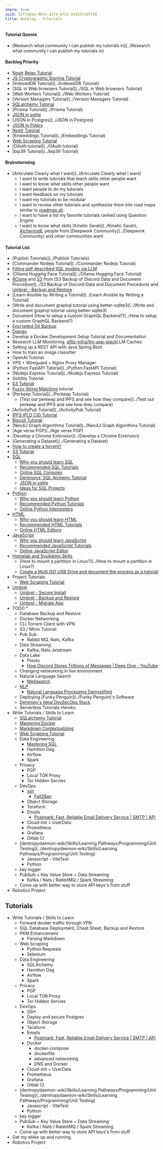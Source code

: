 ```yaml
---
share: true
uuid: 31f7e81a-967e-41f4-872e-91d1571df726
title: Backlog - Tutorials
---
```

#### Tutorial Quests

* [Research what community I can publish my tutorials in](../Research what community I can publish my tutorials in)

#### Backlog Priority

* [Nostr Relay Tutorial](../c7866777-9a38-45b0-9cb6-2bf757879e17)
* [JS Cryptographic Signing Tutorial](../be82e67e-13f4-4c86-b3ec-b32852c54e2b)
* [IndexedDB Tutorial](../IndexedDB Tutorial)
* [SQL in Web browsers Tutorial](../SQL in Web browsers Tutorial)
* [Web Workers Tutorial](../Web Workers Tutorial)
* [Version Managers Tutorial](../Version Managers Tutorial)
* [SQLalchemy Tutorial](../461522d5-6637-4b9a-8234-d350950a478e)
* [Prisma Tutorial](../Prisma Tutorial)
* [JSON in sqlite](../b1112011-a44d-4764-bff7-21b74dc2e57c)
* [JSON in Postgres](../JSON in Postgres)
* [JSON in Polars](../9f9210d3-a902-4505-a9aa-677f17a80939)
* [Nostr Tutorial](../d0d2eb3c-a491-462a-ba23-bcc03246f837)
* [Embeddings Tutorial](../Embeddings Tutorial)
* [Web Scraping Tutorial](../bf73b80d-db97-45e8-8959-610735a5d18a)
* [OAuth tutorial](../OAuth tutorial)
* [bip39 Tutorial](../bip39 Tutorial)
#### Brainstorming

* [Articulate Clearly what I want](../Articulate Clearly what I want)
	* I want to write tutorials that teach skills other people want
	* I want to know what skills other people want
	* I want people to do my tutorials
	* I want feedback on my tutorials
	* I want my tutorials to be modular
	* I want to review other tutorials and synthesize them into road maps similar to [roadmap.sh](../4eaccaa6-ed98-4372-bbb5-ff118ff30425)
	* I want to have a list my favorite tutorials ranked using Question Engine
	* I want to know what skills [Kinetic Sarah](../Kinetic Sarah), [Alchemist6](../Alchemist6), people from [Deepwork Community](../Deepwork Community) and other communities want


#### Tutorial List

* [Publish Tutorials](../Publish Tutorials)
* [Commander Nodejs Tutorial](../Commander Nodejs Tutorial)
* [Filling self described SQL models via LLM](../e4fc5bd8-2c30-4f24-81e7-53fd8c6ef977)
* [Ollama Hugging Face Tutorial](../Ollama Hugging Face Tutorial)
* [RClone](../253c9f0b-fdaf-41e4-ae0b-584e2bc15cee) and [S3](../cc64a399-1cbe-44ee-ab4a-f36343a593ff) from [S3 Backup of Discord Data and Document Procedure](../S3 Backup of Discord Data and Document Procedure) and [Umbrel - Backup and Restore](../92aa8e61-712a-414d-95c1-7b9ff98c2f98)
* [Learn Ansible by Writing a Tutorial](../Learn Ansible by Writing a Tutorial)
* [Write and document graphql tutorial using better-sqlite3](../Write and document graphql tutorial using better-sqlite3)
* Document [How to setup a custom GraphQL Backend?](../How to setup a custom GraphQL Backend?)
* [Encrypted Git Backup](../80fd8a43-b643-4eb9-9b8c-b9bc6d4a2d03)
* [Django](../03e5fa8e-39f5-481b-a040-178350596d13)
* Develop a Docker Development Setup Tutorial and Documentation
* Research LLM Monitoring, [a16z-infra/llm-app-stack](https://github.com/a16z-infra/llm-app-stack?tab=readme-ov-file#logging--monitoring--eval)LLM Caches
* Setting up a REST API with Java Spring Boot
* How to train an image classifier
* OpenAI Tutorial
* VPS + Wireguard + Nginx Proxy Manager
* [Python FastAPI Tutorial](../Python FastAPI Tutorial)
* [Nodejs Express Tutorial](../Nodejs Express Tutorial)
* Solidity Tutorial
* [S3 Tutorial](../6fc73bc3-fa08-484f-a817-f512cc89dcdb)
* [Fuzzy String Matching](../cd1f4a9e-f691-42d5-94bc-9445baaa4a6f) tutorial
* [Perkeep Tutorial](../Perkeep Tutorial)
	* [Test out perkeep and IPFS and see how they compare](../Test out perkeep and IPFS and see how they compare)
* [ActivityPub Tutorial](../ActivityPub Tutorial)
* [IPFS IPLD CID Tutorial](../100d6889-e83d-4967-bec2-7e9424d8cd24)
* [Biscuit Tutorial](../c36199f2-04fd-4a39-a6ea-4ffcdb0465c0)
* [Neo4J Graph Algorithms Tutorial](../Neo4J Graph Algorithms Tutorial)
* [Age verse PGP](../Age verse PGP)
* [Develop a Chrome Extension](../Develop a Chrome Extension)
* [Generating a Dataset](../Generating a Dataset)
* [How to create a torrent?](../15aafc61-7d72-46cb-81ee-9981e1417531)
* [S3 Tutorial](../6fc73bc3-fa08-484f-a817-f512cc89dcdb)
* [SQL](../9bf437f1-b997-4df7-9cb5-d1dcb65fb892)
	* [Why you should learn SQL](../d0531e52-f4bb-4dd1-ac6f-6d188a4d3be6)
	* [Recommended SQL Tutorials](../812dc6f0-a6db-4fd6-9bd2-707d8a0483f5)
	* [Online SQL Consoles](../72122562-a2c3-4a1f-913b-ce02ab0c276b)
	* [Dentropys' SQL Alchemy Tutorial](../34aa710f-0d0e-4098-88aa-e0b554a2298e)
	* [JSON in sqlite](../b1112011-a44d-4764-bff7-21b74dc2e57c)
	* [Ideas for SQL Projects](../bc09af66-30fa-481e-ba9b-b5cb7ac469d8)
* [Python](../80428ac9-197a-4c70-9230-119cf9079782)
	* [Why you should learn Python](../74ed05f7-5fb9-4faa-b6b9-fd8dfe24907e)
	* [Recommended Python Tutorials](../50fb7356-1b5d-4c8a-81c9-a0adcd9c5b2d)
	* [Online Python Interpreters](../fd372b7b-3dd1-4760-b25c-87c84dd91c5a)
* [HTML](../272babbb-b019-4290-941a-01ae25d07fe1)
	* [Why you should learn HTML](../7e8c26c2-22d4-4d7c-9bdf-5f38b7815f85)
	* [Recommended HTML Tutorials](../8b4e3a9a-b83c-49c9-96f6-c39682365471)
	* [Online HTML Editors](../1b1b313e-4530-432c-9aff-bbfce704e774)
* [JavaScript](../e4f5fb54-c63f-4567-851b-e61a4a58037d)
	* [Why you should learn JavaScript](../55c52cc9-ff22-4a73-afbc-4a2b953537a7)
	* [Recommended JavaScript Tutorials](../e333e392-4ae0-4419-b401-6d09929f38f9)
	* [Online JavaScript Editor](../6d792e32-10bb-46f5-b214-fe7dedacfbb4)
* [Homelab and SysAdmin Skills](../29d7fc31-bf16-4efb-90b2-58dae5c546e3)
	* [How to mount a partition in Linux?](../How to mount a partition in Linux?)
	* [Create a Multi ISO USB Drive and document the process as a tutorial](../69a15b0e-608e-4f59-ba71-a4b159ca12a0)
* Project Tutorials
	* [Web Scraping Tutorial](../bf73b80d-db97-45e8-8959-610735a5d18a)
* [Umbrel](../60722662-eccc-443d-af35-af0ee02d1c9c)
	* [Umbrel - Secure Install](../c14c9c80-6039-4bf8-bb72-0afbaceb08ea)
	* [Umbrel - Backup and Restore](../92aa8e61-712a-414d-95c1-7b9ff98c2f98)
	* [Umbrel - Migrate App](../06913657-30a0-4e59-98b1-42371710dafb)
* TODO
	* 
	* Database Backup and Restore
	* Docker Networking
	* CLI Torrent Client with VPN
	* S3 / Minio Tutorial
	* Pub Sub
		* Rabbit MQ, Nats, Kafka
	* Data Streaming
		* Kafka, Nats Jetstream
	* Data Lake
		* Presto
		* [How Discord Stores Trillions of Messages | Deep Dive - YouTube](https://www.youtube.com/watch?v=xynXjChKkJc)
	* Changing networking in live environment
	* Natural Language Search
		* [Meilisearch](../91735b8b-9efc-4e78-97ab-254ee418a01e)
	* [NLP](../5cd22bfe-14f1-4724-9560-95a24b8cb849)
		* [Natural Language Processing Demystified](https://www.nlpdemystified.org/)
	* Deploying [Funky Penguin](../Funky Penguin)'s Software
	* [Dentropy's Ideal DevSecOps Stack](../406a13ea-5f64-440a-b454-6b43afe9e0d5)
	* Serverless Tutorials Heroku
* Write Tutorials / Skills to Learn
	* [SQLalchemy Tutorial](../461522d5-6637-4b9a-8234-d350950a478e)
	* [Mastering Docker](../a00212a5-a743-4dfe-a796-eb8c0bb65233)
	* [Markdown Contextualizing](../2f0c38e1-054c-42a8-bd2c-0cb1733af116)
	* [Web Scraping Tutorial](../bf73b80d-db97-45e8-8959-610735a5d18a)
	* Data Engineering
		* [Mastering SQL](../fa961bbf-f992-45c2-99d4-8ff4d5a1d4a1)
		* Hamilton Dag
		* Airflow
		* Spark
	* Privacy
		* PGP
		* Local TOR Proxy
		* Tor Hidden Servies
	* DevOps
		* [ssh](../29c9fa6f-bbe2-4995-b167-a0448a22343f)
			* [Fail2Ban](../22faf5e0-cb53-4912-a3e8-a3563b759e48)
		* Object Storage
		* Teraform
		* Emails
			* [Postmark: Fast, Reliable Email Delivery Service | SMTP | API](https://postmarkapp.com/)
		* Cloud-Init + UserData
		* Prometheus
		* Grafana
		* Gitlab CI
	* [dentropydaemon-wiki/Skills/Learning Pathways/Programming/Unit Testing](../dentropydaemon-wiki/Skills/Learning Pathways/Programming/Unit Testing)
		* Javascript - ViteTest
		* Python
	* key logger
	* PubSub + Key Value Store + Data Streaming
		* Kafka / Nats / RabbitMQ / Spark Streaming
	* Come up with better way to store API keys's from stuff
* Robotics Project

## Tutorials

* Write Tutorials / Skills to Learn
	* Forward docker traffic through VPN
	* SQL Database Deployment, Cheat Sheet, Backup and Restore
	* PKM Enhancement
		* Parsing Markdown
	* Web Scraping
		* Python Requests
		* Selenium
	* Data Engineering
		* SQLAlchemy
		* Hamilton Dag
		* Airflow
		* Spark
	* Privacy
		* PGP
		* Local TOR Proxy
		* Tor Hidden Servies
	* DevOps
		* SSH
		* Deploy and secure Postgres
		* Object Storage
		* Teraform
		* Emails
			* [Postmark: Fast, Reliable Email Delivery Service | SMTP | API](https://postmarkapp.com/)
		* Docker
			* docker-compose
			* dockerfile
			* advanced networking
			* DNS and Docker
		* Cloud-Init + UserData
		* Prometheus
		* Grafana
		* Gitlab CI
	* [dentropydaemon-wiki/Skills/Learning Pathways/Programming/Unit Testing](../dentropydaemon-wiki/Skills/Learning Pathways/Programming/Unit Testing)
		* Javascript - ViteTest
		* Python
	* key logger
	* PubSub + Key Value Store + Data Streaming
		* Kafka / Nats / RabbitMQ / Spark Streaming
	* Come up with better way to store API keys's from stuff
* Get my ebike up and running.
* Robotics Project